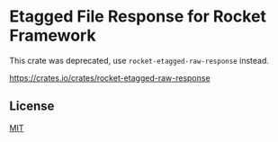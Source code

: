 Etagged File Response for Rocket Framework
====================

This crate was deprecated, use `rocket-etagged-raw-response` instead.

https://crates.io/crates/rocket-etagged-raw-response

## License

[MIT](LICENSE)